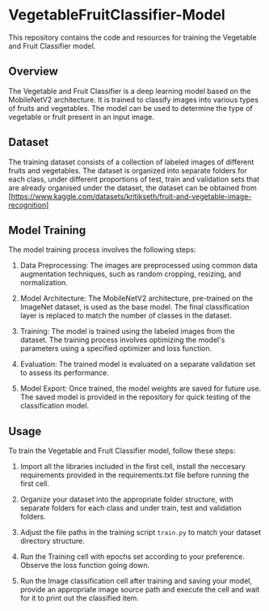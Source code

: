 # VegetableFruitClassifier-Model

This repository contains the code and resources for training the Vegetable and Fruit Classifier model.

## Overview

The Vegetable and Fruit Classifier is a deep learning model based on the MobileNetV2 architecture. It is trained to classify images into various types of fruits and vegetables. The model can be used to determine the type of vegetable or fruit present in an input image.

## Dataset

The training dataset consists of a collection of labeled images of different fruits and vegetables. The dataset is organized into separate folders for each class, under different proportions of test, train and validation sets that are already organised under the dataset, the dataset can be obtained from [https://www.kaggle.com/datasets/kritikseth/fruit-and-vegetable-image-recognition]

## Model Training

The model training process involves the following steps:

1. Data Preprocessing: The images are preprocessed using common data augmentation techniques, such as random cropping, resizing, and normalization.

2. Model Architecture: The MobileNetV2 architecture, pre-trained on the ImageNet dataset, is used as the base model. The final classification layer is replaced to match the number of classes in the dataset.

3. Training: The model is trained using the labeled images from the dataset. The training process involves optimizing the model's parameters using a specified optimizer and loss function.

4. Evaluation: The trained model is evaluated on a separate validation set to assess its performance.

5. Model Export: Once trained, the model weights are saved for future use. The saved model is provided in the repository for quick testing of the classification model. 

## Usage

To train the Vegetable and Fruit Classifier model, follow these steps:

1. Import all the libraries included in the first cell, install the neccesary requirements provided in the requirements.txt file before running the first cell.

2. Organize your dataset into the appropriate folder structure, with separate folders for each class and under train, test and validation folders.

3. Adjust the file paths in the training script `train.py` to match your dataset directory structure.

4. Run the Training cell with epochs set according to your preference. Observe the loss function going down.

5. Run the Image classification cell after training and saving your model, provide an appropriate image source path and execute the cell and wait for it to print out the classified item. 

